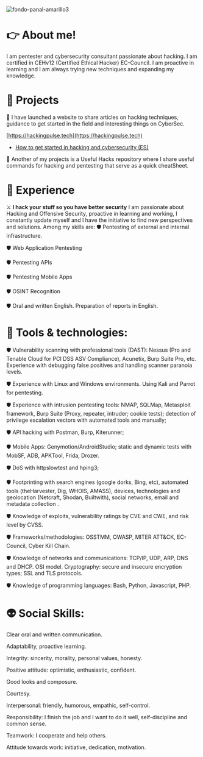 <!--
**ajacobhack/ajacobhack** is a ✨ _special_ ✨ repository because its `README.md` (this file) appears on your GitHub profile.

Here are some ideas to get you started:

- 🔭 I’m currently working on ...
- 🌱 I’m currently learning ...
- 👯 I’m looking to collaborate on ...
- 🤔 I’m looking for help with ...
- 💬 Ask me about ...
- 📫 How to reach me: ...
- 😄 Pronouns: ...
- ⚡ Fun fact: ...
-->
![fondo-panal-amarillo3](https://user-images.githubusercontent.com/99199970/201817085-847397de-f1b2-4be0-973e-aa9442c322d9.png)

# 👉 About me!

I am pentester and cybersecurity consultant passionate about hacking. I am certified in CEHv12 (Certified Ethical Hacker) EC-Council. I am proactive in learning and I am always trying new techniques and expanding my knowledge.

# 🚀 Projects

📌 I have launched a website to share articles on hacking techniques, guidance to get started in the field and interesting things on CyberSec.

[https://hackingpulse.tech](https://hackingpulse.tech)

- [How to get started in hacking and cybersecurity (ES)](https://hackingpulse.tech/como-comenzar-en-el-hacking-y-ciberseguridad/)

📌 Another of my projects is a Useful Hacks repository where I share useful commands for hacking and pentesting that serve as a quick cheatSheet.

# 👺 Experience

⚔️ __I hack your stuff so you have better security__
I am passionate about Hacking and Offensive Security, proactive in learning and working, I constantly update myself and I have the initiative to find new perspectives and solutions.
Among my skills are:
🛡 Pentesting of external and internal infrastructure.

🛡 Web Application Pentesting

🛡 Pentesting APIs

🛡 Pentesting Mobile Apps

🛡 OSINT Recognition

🛡 Oral and written English. Preparation of reports in English.


# 🏹 Tools & technologies:

🛡 Vulnerability scanning with professional tools (DAST): Nessus (Pro and Tenable Cloud for PCI DSS ASV Compliance), Acunetix, Burp Suite Pro, etc. Experience with debugging false positives and handling scanner paranoia levels.

🛡 Experience with Linux and Windows environments. Using Kali and Parrot for pentesting.

🛡 Experience with intrusion pentesting tools: NMAP, SQLMap, Metasploit framework, Burp Suite (Proxy, repeater, intruder; cookie tests); detection of privilege escalation vectors with automated tools and manually;

🛡 API hacking with Postman, Burp, Kiterunner;

🛡 Mobile Apps: Genymotion/AndroidStudio; static and dynamic tests with MobSF, ADB, APKTool, Frida, Drozer.

🛡 DoS with httpslowtest and hping3;

🛡 Footprinting with search engines (google dorks, Bing, etc), automated tools (theHarvester, Dig, WHOIS, AMASS), devices, technologies and geolocation (Netcraft, Shodan, Builtwith), social networks, email and metadata collection .

🛡 Knowledge of exploits, vulnerability ratings by CVE and CWE, and risk level by CVSS.

🛡 Frameworks/methodologies: OSSTMM, OWASP, MITER ATT&CK, EC-Council, Cyber ​​Kill Chain.

🛡 Knowledge of networks and communications: TCP/IP, UDP, ARP, DNS and DHCP. OSI model. Cryptography: secure and insecure encryption types; SSL and TLS protocols.

🛡 Knowledge of programming languages: Bash, Python, Javascript, PHP.

# 👽 Social Skills:

Clear oral and written communication.

Adaptability, proactive learning.

Integrity: sincerity, morality, personal values, honesty.

Positive attitude: optimistic, enthusiastic, confident.

Good looks and composure.

Courtesy.

Interpersonal: friendly, humorous, empathic, self-control.

Responsibility: I finish the job and I want to do it well, self-discipline and common sense.

Teamwork: I cooperate and help others.

Attitude towards work: initiative, dedication, motivation.
